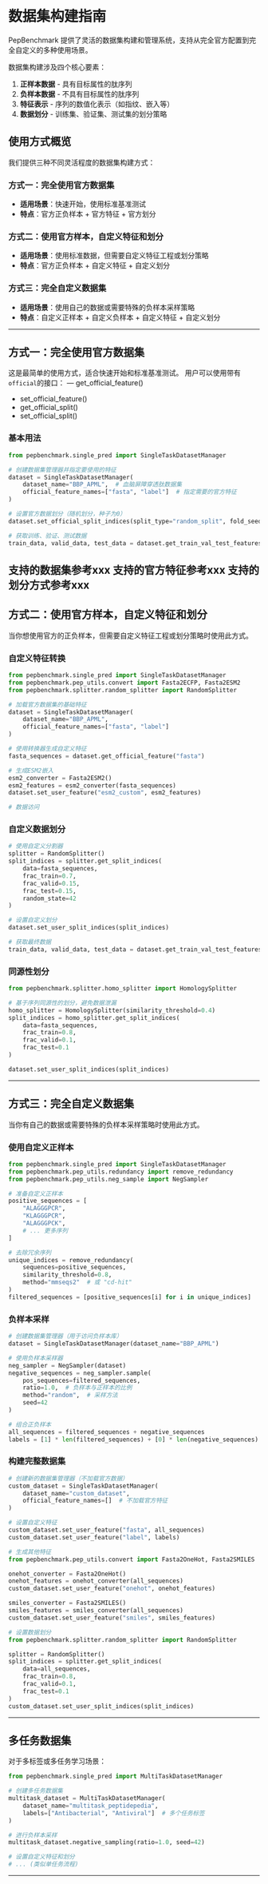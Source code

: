 
# 数据集构建指南

PepBenchmark 提供了灵活的数据集构建和管理系统，支持从完全官方配置到完全自定义的多种使用场景。

数据集构建涉及四个核心要素：

1. **正样本数据** - 具有目标属性的肽序列
2. **负样本数据** - 不具有目标属性的肽序列
3. **特征表示** - 序列的数值化表示（如指纹、嵌入等）
4. **数据划分** - 训练集、验证集、测试集的划分策略

## 使用方式概览

我们提供三种不同灵活程度的数据集构建方式：

### 方式一：完全使用官方数据集
- **适用场景**：快速开始，使用标准基准测试
- **特点**：官方正负样本 + 官方特征 + 官方划分

### 方式二：使用官方样本，自定义特征和划分
- **适用场景**：使用标准数据，但需要自定义特征工程或划分策略
- **特点**：官方正负样本 + 自定义特征 + 自定义划分

### 方式三：完全自定义数据集
- **适用场景**：使用自己的数据或需要特殊的负样本采样策略
- **特点**：自定义正样本 + 自定义负样本 + 自定义特征 + 自定义划分

---

## 方式一：完全使用官方数据集

这是最简单的使用方式，适合快速开始和标准基准测试。
用户可以使用带有`official`的接口：
 — get_official_feature()
 - set_official_feature()
 - get_official_split()
 - set_official_split()
### 基本用法

```python
from pepbenchmark.single_pred import SingleTaskDatasetManager

# 创建数据集管理器并指定要使用的特征
dataset = SingleTaskDatasetManager(
    dataset_name="BBP_APML",  # 血脑屏障穿透肽数据集
    official_feature_names=["fasta", "label"]  # 指定需要的官方特征
)

# 设置官方数据划分（随机划分，种子为0）
dataset.set_official_split_indices(split_type="random_split", fold_seed=0)

# 获取训练、验证、测试数据
train_data, valid_data, test_data = dataset.get_train_val_test_features(format="dict")
```

支持的数据集参考xxx
支持的官方特征参考xxx
支持的划分方式参考xxx
---

## 方式二：使用官方样本，自定义特征和划分

当你想使用官方的正负样本，但需要自定义特征工程或划分策略时使用此方式。

### 自定义特征转换

```python
from pepbenchmark.single_pred import SingleTaskDatasetManager
from pepbenchmark.pep_utils.convert import Fasta2ECFP, Fasta2ESM2
from pepbenchmark.splitter.random_splitter import RandomSplitter

# 加载官方数据集的基础特征
dataset = SingleTaskDatasetManager(
    dataset_name="BBP_APML",
    official_feature_names=["fasta", "label"]
)

# 使用转换器生成自定义特征
fasta_sequences = dataset.get_official_feature("fasta")

# 生成ESM2嵌入
esm2_converter = Fasta2ESM2()
esm2_features = esm2_converter(fasta_sequences)
dataset.set_user_feature("esm2_custom", esm2_features)

# 数据访问


```

### 自定义数据划分

```python
# 使用自定义分割器
splitter = RandomSplitter()
split_indices = splitter.get_split_indices(
    data=fasta_sequences,
    frac_train=0.7,
    frac_valid=0.15,
    frac_test=0.15,
    random_state=42
)

# 设置自定义划分
dataset.set_user_split_indices(split_indices)

# 获取最终数据
train_data, valid_data, test_data = dataset.get_train_val_test_features()
```

### 同源性划分

```python
from pepbenchmark.splitter.homo_splitter import HomologySplitter

# 基于序列同源性的划分，避免数据泄漏
homo_splitter = HomologySplitter(similarity_threshold=0.4)
split_indices = homo_splitter.get_split_indices(
    data=fasta_sequences,
    frac_train=0.8,
    frac_valid=0.1,
    frac_test=0.1
)

dataset.set_user_split_indices(split_indices)
```

---

## 方式三：完全自定义数据集

当你有自己的数据或需要特殊的负样本采样策略时使用此方式。

### 使用自定义正样本

```python
from pepbenchmark.single_pred import SingleTaskDatasetManager
from pepbenchmark.pep_utils.redundancy import remove_redundancy
from pepbenchmark.pep_utils.neg_sample import NegSampler

# 准备自定义正样本
positive_sequences = [
    "ALAGGGPCR",
    "KLAGGGPCR",
    "ALAGGGPCK",
    # ... 更多序列
]

# 去除冗余序列
unique_indices = remove_redundancy(
    sequences=positive_sequences,
    similarity_threshold=0.8,
    method="mmseqs2"  # 或 "cd-hit"
)
filtered_sequences = [positive_sequences[i] for i in unique_indices]
```

### 负样本采样

```python
# 创建数据集管理器（用于访问负样本库）
dataset = SingleTaskDatasetManager(dataset_name="BBP_APML")

# 使用负样本采样器
neg_sampler = NegSampler(dataset)
negative_sequences = neg_sampler.sample(
    pos_sequences=filtered_sequences,
    ratio=1.0,  # 负样本与正样本的比例
    method="random",  # 采样方法
    seed=42
)

# 组合正负样本
all_sequences = filtered_sequences + negative_sequences
labels = [1] * len(filtered_sequences) + [0] * len(negative_sequences)
```

### 构建完整数据集

```python
# 创建新的数据集管理器（不加载官方数据）
custom_dataset = SingleTaskDatasetManager(
    dataset_name="custom_dataset",
    official_feature_names=[]  # 不加载官方特征
)

# 设置自定义特征
custom_dataset.set_user_feature("fasta", all_sequences)
custom_dataset.set_user_feature("label", labels)

# 生成其他特征
from pepbenchmark.pep_utils.convert import Fasta2OneHot, Fasta2SMILES

onehot_converter = Fasta2OneHot()
onehot_features = onehot_converter(all_sequences)
custom_dataset.set_user_feature("onehot", onehot_features)

smiles_converter = Fasta2SMILES()
smiles_features = smiles_converter(all_sequences)
custom_dataset.set_user_feature("smiles", smiles_features)

# 设置数据划分
from pepbenchmark.splitter.random_splitter import RandomSplitter

splitter = RandomSplitter()
split_indices = splitter.get_split_indices(
    data=all_sequences,
    frac_train=0.8,
    frac_valid=0.1,
    frac_test=0.1
)
custom_dataset.set_user_split_indices(split_indices)
```

---

## 多任务数据集

对于多标签或多任务学习场景：

```python
from pepbenchmark.single_pred import MultiTaskDatasetManager

# 创建多任务数据集
multitask_dataset = MultiTaskDatasetManager(
    dataset_name="multitask_peptidepedia",
    labels=["Antibacterial", "Antiviral"]  # 多个任务标签
)

# 进行负样本采样
multitask_dataset.negative_sampling(ratio=1.0, seed=42)

# 设置自定义特征和划分
# ... (类似单任务流程)
```

---
